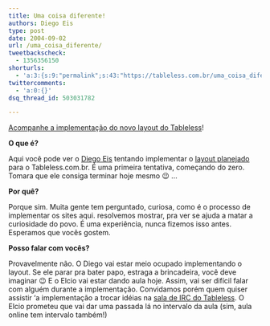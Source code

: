 ```yaml
---
title: Uma coisa diferente!
authors: Diego Eis
type: post
date: 2004-09-02
url: /uma_coisa_diferente/
tweetbackscheck:
  - 1356356150
shorturls:
  - 'a:3:{s:9:"permalink";s:43:"https://tableless.com.br/uma_coisa_diferente";s:7:"tinyurl";s:26:"https://tinyurl.com/3kp34k2";s:4:"isgd";s:19:"https://is.gd/LPTQPT";}'
twittercomments:
  - 'a:0:{}'
dsq_thread_id: 503031782

---
```

[Acompanhe a implementação do novo layout do Tableless][1]! 

**O que é?**
  
Aqui você pode ver o <a href="https://eyesmiles.tableless.com.br/" target="_blank" title="Eyesmiles - Diego Eis">Diego Eis</a> tentando implementar o <a href="https://tableless.com.br/tableless.jpg" title="Layout em JPG" target="_blank">layout planejado</a> para o Tableless.com.br. É uma primeira tentativa, começando do zero. Tomara que ele consiga terminar hoje mesmo 😉 &#8230; 

**Por quê?**
  
Porque sim. Muita gente tem perguntado, curiosa, como é o processo de implementar os sites aqui. resolvemos mostrar, pra ver se ajuda a matar a curiosidade do povo. É uma experiência, nunca fizemos isso antes. Esperamos que vocês gostem.

**Posso falar com vocês?**
  
Provavelmente não. O Diego vai estar meio ocupado implementando o layout. Se ele parar pra bater papo, estraga a brincadeira, você deve imaginar 😉 E o Elcio vai estar dando aula hoje. Assim, vai ser difícil falar com alguém durante a implementação. Convidamos porém quem quiser assistir &#8216;a implementação a trocar idéias na [sala de IRC do Tableless][2]. O Elcio prometeu que vai dar uma passada lá no intervalo da aula (sim, aula online tem intervalo também!)

 [1]: https://tableless.com.br/aovivo/ "Tableless Ao Vivo"
 [2]: https://tableless.com.br/mensagem.asp?id=136